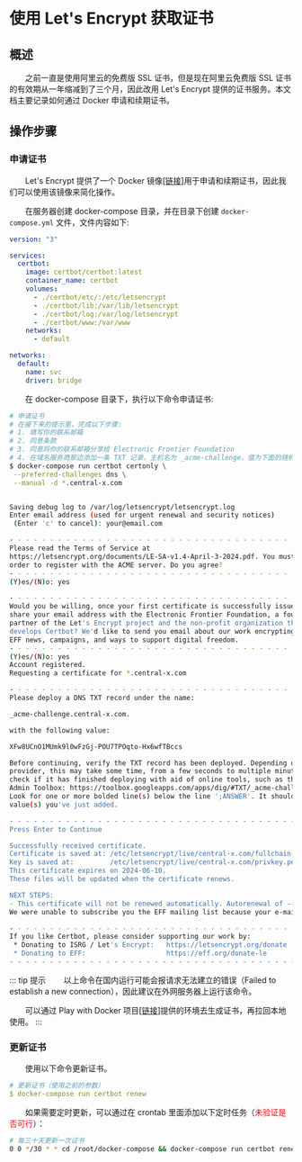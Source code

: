 # 使用 Let's Encrypt 获取证书
## 概述
&emsp;&emsp;之前一直是使用阿里云的免费版 SSL 证书，但是现在阿里云免费版 SSL 证书的有效期从一年缩减到了三个月，因此改用 Let's Encrypt 提供的证书服务。本文档主要记录如何通过 Docker 申请和续期证书。

## 操作步骤
### 申请证书
&emsp;&emsp;Let's Encrypt 提供了一个 Docker 镜像[[链接](https://hub.docker.com/r/certbot/certbot)]用于申请和续期证书，因此我们可以使用该镜像来简化操作。

&emsp;&emsp;在服务器创建 docker-compose 目录，并在目录下创建 `docker-compose.yml` 文件，文件内容如下:

```yaml
version: "3"

services:
  certbot:
    image: certbot/certbot:latest
    container_name: certbot
    volumes:
      - ./certbot/etc/:/etc/letsencrypt
      - ./certbot/lib:/var/lib/letsencrypt
      - ./certbot/log:/var/log/letsencrypt
      - ./certbot/www:/var/www
    networks:
      - default

networks:
  default:
    name: svc
    driver: bridge
```

&emsp;&emsp;在 docker-compose 目录下，执行以下命令申请证书:

```bash
# 申请证书
# 在接下来的提示里，完成以下步骤:
# 1. 填写你的联系邮箱
# 2. 同意条款
# 3. 同意将你的联系邮箱分享给 Electronic Frontier Foundation
# 4. 在域名服务商那边添加一条 TXT 记录，主机名为 _acme-challenge，值为下面的随机字符串。待新 TXT 记录生效后，回车继续命令，完成证书生成工作
$ docker-compose run certbot certonly \
 --preferred-challenges dns \
 --manual -d *.central-x.com


Saving debug log to /var/log/letsencrypt/letsencrypt.log
Enter email address (used for urgent renewal and security notices)
 (Enter 'c' to cancel): your@email.com

- - - - - - - - - - - - - - - - - - - - - - - - - - - - - - - - - - - - - - - -
Please read the Terms of Service at
https://letsencrypt.org/documents/LE-SA-v1.4-April-3-2024.pdf. You must agree in
order to register with the ACME server. Do you agree?
- - - - - - - - - - - - - - - - - - - - - - - - - - - - - - - - - - - - - - - -
(Y)es/(N)o: yes

- - - - - - - - - - - - - - - - - - - - - - - - - - - - - - - - - - - - - - - -
Would you be willing, once your first certificate is successfully issued, to
share your email address with the Electronic Frontier Foundation, a founding
partner of the Let's Encrypt project and the non-profit organization that
develops Certbot? We'd like to send you email about our work encrypting the web,
EFF news, campaigns, and ways to support digital freedom.
- - - - - - - - - - - - - - - - - - - - - - - - - - - - - - - - - - - - - - - -
(Y)es/(N)o: yes
Account registered.
Requesting a certificate for *.central-x.com

- - - - - - - - - - - - - - - - - - - - - - - - - - - - - - - - - - - - - - - -
Please deploy a DNS TXT record under the name:

_acme-challenge.central-x.com.

with the following value:

XFw8UCnO1MUmk9l0wFzGj-POU7TPOqto-Hx6wfTBccs

Before continuing, verify the TXT record has been deployed. Depending on the DNS
provider, this may take some time, from a few seconds to multiple minutes. You can
check if it has finished deploying with aid of online tools, such as the Google
Admin Toolbox: https://toolbox.googleapps.com/apps/dig/#TXT/_acme-challenge.central-x.com.
Look for one or more bolded line(s) below the line ';ANSWER'. It should show the
value(s) you've just added.

- - - - - - - - - - - - - - - - - - - - - - - - - - - - - - - - - - - - - - - -
Press Enter to Continue

Successfully received certificate.
Certificate is saved at: /etc/letsencrypt/live/central-x.com/fullchain.pem
Key is saved at:         /etc/letsencrypt/live/central-x.com/privkey.pem
This certificate expires on 2024-06-10.
These files will be updated when the certificate renews.

NEXT STEPS:
- This certificate will not be renewed automatically. Autorenewal of --manual certificates requires the use of an authentication hook script (--manual-auth-hook) but one was not provided. To renew this certificate, repeat this same certbot command before the certificate's expiry date.
We were unable to subscribe you the EFF mailing list because your e-mail address appears to be invalid. You can try again later by visiting https://act.eff.org.

- - - - - - - - - - - - - - - - - - - - - - - - - - - - - - - - - - - - - - - -
If you like Certbot, please consider supporting our work by:
 * Donating to ISRG / Let's Encrypt:   https://letsencrypt.org/donate
 * Donating to EFF:                    https://eff.org/donate-le
- - - - - - - - - - - - - - - - - - - - - - - - - - - - - - - - - - - - - - - -
```

::: tip 提示
&emsp;&emsp;以上命令在国内运行可能会报请求无法建立的错误（Failed to establish a new connection），因此建议在外网服务器上运行该命令。

&emsp;&emsp;可以通过 Play with Docker 项目[[链接](https://labs.play-with-docker.com)]提供的环境去生成证书，再拉回本地使用。
:::

### 更新证书
&emsp;&emsp;使用以下命令更新证书。

```yaml
# 更新证书（使用之前的参数）
$ docker-compose run certbot renew
```

&emsp;&emsp;如果需要定时更新，可以通过在 crontab 里面添加以下定时任务（<font color=red>未验证是否可行</font>）：

```bash
# 每三十天更新一次证书
0 0 */30 * * cd /root/docker-compose && docker-compose run certbot renew --quiet --renew-hook "docker exec nginx nginx -s reload" > /dev/null  2>&1
```